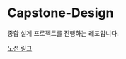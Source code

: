 # Capstone-Design
종합 설계 프로젝트를 진행하는 레포입니다. 

[노션 링크](https://www.notion.so/lycoris62/cb4e41d5e98b485580be36a46c0e834d?pvs=4)
